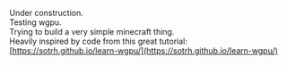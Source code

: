 Under construction.  
Testing wgpu.  
Trying to build a very simple minecraft thing.  
Heavily inspired by code from this great tutorial: [https://sotrh.github.io/learn-wgpu/](https://sotrh.github.io/learn-wgpu/)
